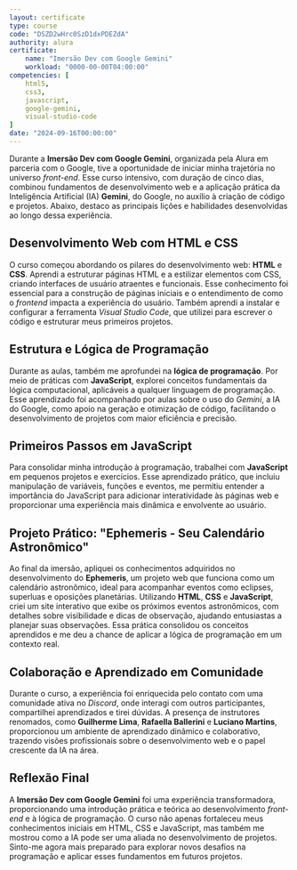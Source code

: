 ```yaml
---
layout: certificate
type: course
code: "DSZD2wHrc0SzD1dxPDEZdA"
authority: alura
certificate:
    name: "Imersão Dev com Google Gemini"
    workload: "0000-00-00T04:00:00"
competencies: [
    html5,
    css3,
    javascript,
    google-gemini,
    visual-studio-code
]
date: "2024-09-16T00:00:00"
---
```


Durante a **Imersão Dev com Google Gemini**, organizada pela Alura em parceria com o Google, tive a oportunidade de iniciar minha trajetória no universo *front-end*. Esse curso intensivo, com duração de cinco dias, combinou fundamentos de desenvolvimento web e a aplicação prática da Inteligência Artificial (IA) **Gemini**, do Google, no auxílio à criação de código e projetos. Abaixo, destaco as principais lições e habilidades desenvolvidas ao longo dessa experiência.

## Desenvolvimento Web com HTML e CSS

O curso começou abordando os pilares do desenvolvimento web: **HTML** e **CSS**. Aprendi a estruturar páginas HTML e a estilizar elementos com CSS, criando interfaces de usuário atraentes e funcionais. Esse conhecimento foi essencial para a construção de páginas iniciais e o entendimento de como o *frontend* impacta a experiência do usuário. Também aprendi a instalar e configurar a ferramenta *Visual Studio Code*, que utilizei para escrever o código e estruturar meus primeiros projetos.

## Estrutura e Lógica de Programação

Durante as aulas, também me aprofundei na **lógica de programação**. Por meio de práticas com **JavaScript**, explorei conceitos fundamentais da lógica computacional, aplicáveis a qualquer linguagem de programação. Esse aprendizado foi acompanhado por aulas sobre o uso do *Gemini*, a IA do Google, como apoio na geração e otimização de código, facilitando o desenvolvimento de projetos com maior eficiência e precisão.

## Primeiros Passos em JavaScript

Para consolidar minha introdução à programação, trabalhei com **JavaScript** em pequenos projetos e exercícios. Esse aprendizado prático, que incluiu manipulação de variáveis, funções e eventos, me permitiu entender a importância do JavaScript para adicionar interatividade às páginas web e proporcionar uma experiência mais dinâmica e envolvente ao usuário.

## Projeto Prático: "Ephemeris - Seu Calendário Astronômico"

Ao final da imersão, apliquei os conhecimentos adquiridos no desenvolvimento do **Ephemeris**, um projeto web que funciona como um calendário astronômico, ideal para acompanhar eventos como eclipses, superluas e oposições planetárias. Utilizando **HTML**, **CSS** e **JavaScript**, criei um site interativo que exibe os próximos eventos astronômicos, com detalhes sobre visibilidade e dicas de observação, ajudando entusiastas a planejar suas observações. Essa prática consolidou os conceitos aprendidos e me deu a chance de aplicar a lógica de programação em um contexto real.

## Colaboração e Aprendizado em Comunidade

Durante o curso, a experiência foi enriquecida pelo contato com uma comunidade ativa no *Discord*, onde interagi com outros participantes, compartilhei aprendizados e tirei dúvidas. A presença de instrutores renomados, como **Guilherme Lima**, **Rafaella Ballerini** e **Luciano Martins**, proporcionou um ambiente de aprendizado dinâmico e colaborativo, trazendo visões profissionais sobre o desenvolvimento web e o papel crescente da IA na área.

## Reflexão Final

A **Imersão Dev com Google Gemini** foi uma experiência transformadora, proporcionando uma introdução prática e teórica ao desenvolvimento *front-end* e à lógica de programação. O curso não apenas fortaleceu meus conhecimentos iniciais em HTML, CSS e JavaScript, mas também me mostrou como a IA pode ser uma aliada no desenvolvimento de projetos. Sinto-me agora mais preparado para explorar novos desafios na programação e aplicar esses fundamentos em futuros projetos.